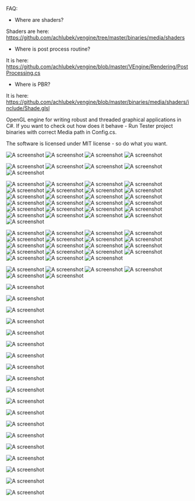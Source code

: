 FAQ:
- Where are shaders?

Shaders are here: https://github.com/achlubek/vengine/tree/master/binaries/media/shaders

- Where is post process routine?

It is here: https://github.com/achlubek/vengine/blob/master/VEngine/Rendering/PostProcessing.cs

- Where is PBR?

It is here: https://github.com/achlubek/vengine/blob/master/binaries/media/shaders/include/Shade.glsl



OpenGL engine for writing robust and threaded graphical applications in C#.
If you want to check out how does it behave - Run Tester project binaries with correct Media path in Config.cs.

The software is licensed under MIT license - so do what you want.

![A screenshot](http://i.imgur.com/WKgLcO3.jpg "Screenshot")
![A screenshot](http://i.imgur.com/WKzLA1x.jpg "Screenshot")
![A screenshot](http://i.imgur.com/DixDN6k.jpgw "Screenshot")
![A screenshot](http://i.imgur.com/UEu5xp2.jpg "Screenshot")

![A screenshot](http://i.imgur.com/2BXZ6I9.jpg "Screenshot")
![A screenshot](http://i.imgur.com/pfxFfLG.jpg "Screenshot")
![A screenshot](http://i.imgur.com/iKJyArl.jpg "Screenshot")
![A screenshot](http://i.imgur.com/h0TxGLt.jpg "Screenshot")
![A screenshot](http://i.imgur.com/3syIIsz.jpg "Screenshot")

![A screenshot](http://i.imgur.com/WETl5Xc.jpg "Screenshot")
![A screenshot](http://i.imgur.com/6NfsVaO.jpg "Screenshot")
![A screenshot](http://i.imgur.com/kX9P1Gu.jpg "Screenshot")
![A screenshot](http://i.imgur.com/MCFqZqS.jpg "Screenshot")
![A screenshot](http://i.imgur.com/EVXhJsv.jpg "Screenshot")
![A screenshot](http://i.imgur.com/QoMxCYo.jpg "Screenshot")
![A screenshot](http://i.imgur.com/GE5yr4U.jpg "Screenshot")
![A screenshot](http://i.imgur.com/RCwtfMk.jpg "Screenshot")
![A screenshot](http://i.imgur.com/34qTym0.jpg "Screenshot")
![A screenshot](http://i.imgur.com/QrISFYv.jpg "Screenshot")
![A screenshot](http://i.imgur.com/u7ramfG.jpg "Screenshot")
![A screenshot](http://i.imgur.com/EuEPHy0.jpg "Screenshot")
![A screenshot](http://i.imgur.com/Bi1rN93.jpg "Screenshot")
![A screenshot](http://i.imgur.com/Th7j5IH.png "Screenshot")
![A screenshot](http://i.imgur.com/8cSXC9Z.png "Screenshot")
![A screenshot](http://i.imgur.com/83EJpYj.png "Screenshot")
![A screenshot](http://i.imgur.com/JrLq1ew.png "Screenshot")
![A screenshot](http://i.imgur.com/Qd1c5G0.png "Screenshot")
![A screenshot](http://i.imgur.com/cTH8sE2.png "Screenshot")
![A screenshot](http://i.imgur.com/6bXEWxO.png "Screenshot")
![A screenshot](http://i.imgur.com/KGYS4hW.png "Screenshot")
![A screenshot](http://i.imgur.com/6NUoONp.png "Screenshot")
![A screenshot](http://i.imgur.com/PSq2ZN2.png "Screenshot")
![A screenshot](http://i.imgur.com/SXSq7Dl.png "Screenshot")
![A screenshot](http://i.imgur.com/DsvRDWI.png "Screenshot")


![A screenshot](http://i.imgur.com/180bFAK.jpg "Screenshot")
![A screenshot](http://i.imgur.com/mzHngDa.jpg "Screenshot")
![A screenshot](http://i.imgur.com/M0tbioU.jpg "Screenshot")
![A screenshot](http://i.imgur.com/n60RELK.jpg "Screenshot")
![A screenshot](http://i.imgur.com/4JIJKyr.jpg "Screenshot")
![A screenshot](http://i.imgur.com/BKHcoo7.jpg "Screenshot")
![A screenshot](http://i.imgur.com/85F4zCO.jpg "Screenshot")
![A screenshot](http://i.imgur.com/QbDWZX6.jpg "Screenshot")
![A screenshot](http://i.imgur.com/lOFEeE9.jpg "Screenshot")
![A screenshot](http://i.imgur.com/vb0AUdC.jpg "Screenshot")
![A screenshot](http://i.imgur.com/UjCt12d.jpg "Screenshot")
![A screenshot](http://i.imgur.com/Rxv8kLn.jpg "Screenshot")
![A screenshot](http://i.imgur.com/5kIRZDc.jpg "Screenshot")
![A screenshot](http://i.imgur.com/3zmzK7V.jpg "Screenshot")
![A screenshot](http://i.imgur.com/lWBT6nL.jpg "Screenshot")
![A screenshot](http://i.imgur.com/p00Efqc.jpg "Screenshot")
![A screenshot](http://i.imgur.com/pTtqNVd.jpg "Screenshot")
![A screenshot](http://i.imgur.com/pfA5OMD.jpg "Screenshot")
![A screenshot](http://i.imgur.com/M3CHHTH.jpg "Screenshot")

![A screenshot](http://i.imgur.com/L7YRpHs.jpg "Screenshot")
![A screenshot](http://i.imgur.com/cSFmoSf.jpgg "Screenshot")
![A screenshot](http://i.imgur.com/fADbS3s.jpg "Screenshot")
![A screenshot](http://i.imgur.com/fLacH56.jpg "Screenshot")
![A screenshot](http://i.imgur.com/ImolpBP.jpg "Screenshot")
![A screenshot](http://i.imgur.com/f9hYvog.jpg "Screenshot")

![A screenshot](http://i.imgur.com/YeSWlGI.png "Screenshot")

![A screenshot](http://i.imgur.com/p5h1sjq.jpg "Screenshot")

![A screenshot](http://i.imgur.com/TZISwdx.png "Screenshot")

![A screenshot](http://i.imgur.com/7vETONq.png "Screenshot")

![A screenshot](http://i.imgur.com/7NfaOWm.png "Screenshot")

![A screenshot](http://deferred.pl/wp-content/uploads/2015/04/TdLd86M.jpg "Screenshot")

![A screenshot](http://i.imgur.com/l03L9Xd.png "Screenshot")

![A screenshot](http://i.imgur.com/g48bBcE.jpg "Screenshot")

![A screenshot](http://i.imgur.com/pxjinyV.jpg "Screenshot")

![A screenshot](http://i.imgur.com/yqXgdzk.jpg "Screenshot")

![A screenshot](http://i.imgur.com/gVS6mEK.jpg "Screenshot")

![A screenshot](http://i.imgur.com/mr7jZdc.jpg "Screenshot")

![A screenshot](http://i.imgur.com/Pwz48v1.jpg "Screenshot")

![A screenshot](http://i.imgur.com/qZLnefr.jpg "Screenshot")

![A screenshot](http://i.imgur.com/8J13NGI.jpg "Screenshot")

![A screenshot](http://i.imgur.com/1nWJQKz.jpg "Screenshot")

![A screenshot](http://i.imgur.com/QqXkx3m.jpg "Screenshot")

![A screenshot](http://i.imgur.com/RrAAhJc.jpg "Screenshot")

![A screenshot](http://i.imgur.com/Q3avUB2.jpg "Screenshot")
